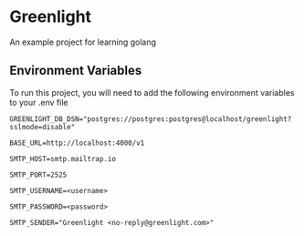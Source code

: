 # Greenlight

An example project for learning golang


## Environment Variables

To run this project, you will need to add the following environment variables to your .env file

`GREENLIGHT_DB_DSN="postgres://postgres:postgres@localhost/greenlight?sslmode=disable"`

`BASE_URL=http://localhost:4000/v1`

`SMTP_HOST=smtp.mailtrap.io`

`SMTP_PORT=2525`

`SMTP_USERNAME=<username>`

`SMTP_PASSWORD=<password>`

`SMTP_SENDER="Greenlight <no-reply@greenlight.com>"`
  
